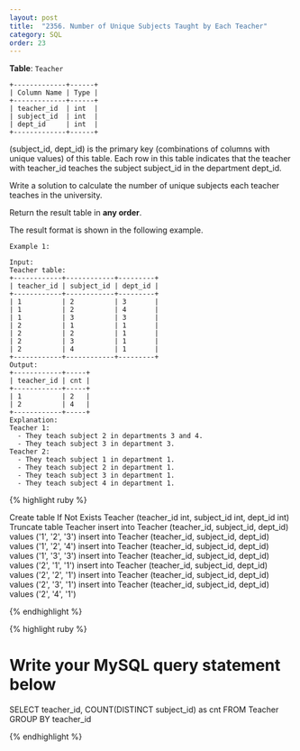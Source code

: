 ```yaml
---
layout: post
title:  "2356. Number of Unique Subjects Taught by Each Teacher"
category: SQL
order: 23
---
```



**Table**: `Teacher`

```
+-------------+------+
| Column Name | Type |
+-------------+------+
| teacher_id  | int  |
| subject_id  | int  |
| dept_id     | int  |
+-------------+------+
```
(subject_id, dept_id) is the primary key (combinations of columns with unique values) of this table.
Each row in this table indicates that the teacher with teacher_id teaches the subject subject_id in the department dept_id.
 

Write a solution to calculate the number of unique subjects each teacher teaches in the university.

Return the result table in **any order**.

The result format is shown in the following example.

 
```
Example 1:

Input: 
Teacher table:
+------------+------------+---------+
| teacher_id | subject_id | dept_id |
+------------+------------+---------+
| 1          | 2          | 3       |
| 1          | 2          | 4       |
| 1          | 3          | 3       |
| 2          | 1          | 1       |
| 2          | 2          | 1       |
| 2          | 3          | 1       |
| 2          | 4          | 1       |
+------------+------------+---------+
Output:  
+------------+-----+
| teacher_id | cnt |
+------------+-----+
| 1          | 2   |
| 2          | 4   |
+------------+-----+
Explanation: 
Teacher 1:
  - They teach subject 2 in departments 3 and 4.
  - They teach subject 3 in department 3.
Teacher 2:
  - They teach subject 1 in department 1.
  - They teach subject 2 in department 1.
  - They teach subject 3 in department 1.
  - They teach subject 4 in department 1.
```

{% highlight ruby %}

Create table If Not Exists Teacher (teacher_id int, subject_id int, dept_id int)
Truncate table Teacher
insert into Teacher (teacher_id, subject_id, dept_id) values ('1', '2', '3')
insert into Teacher (teacher_id, subject_id, dept_id) values ('1', '2', '4')
insert into Teacher (teacher_id, subject_id, dept_id) values ('1', '3', '3')
insert into Teacher (teacher_id, subject_id, dept_id) values ('2', '1', '1')
insert into Teacher (teacher_id, subject_id, dept_id) values ('2', '2', '1')
insert into Teacher (teacher_id, subject_id, dept_id) values ('2', '3', '1')
insert into Teacher (teacher_id, subject_id, dept_id) values ('2', '4', '1')

{% endhighlight %}

{% highlight ruby %}

# Write your MySQL query statement below

SELECT 
  teacher_id, 
  COUNT(DISTINCT subject_id) as cnt
FROM Teacher
GROUP BY teacher_id


{% endhighlight %}